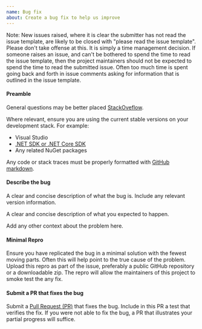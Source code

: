 ```yaml
---
name: Bug fix
about: Create a bug fix to help us improve
---
```


Note: New issues raised, where it is clear the submitter has not read the issue template, are likely to be closed with "please read the issue template". Please don't take offense at this. It is simply a time management decision. If someone raises an issue, and can't be bothered to spend the time to read the issue template, then the project maintainers should not be expected to spend the time to read the submitted issue. Often too much time is spent going back and forth in issue comments asking for information that is outlined in the issue template.


#### Preamble

General questions may be better placed [StackOveflow](https://stackoverflow.com/).

Where relevant, ensure you are using the current stable versions on your development stack. For example:

 * Visual Studio
 * [.NET SDK or .NET Core SDK](https://www.microsoft.com/net/download)
 * Any related NuGet packages

Any code or stack traces must be properly formatted with [GitHub markdown](https://guides.github.com/features/mastering-markdown/).


#### Describe the bug

A clear and concise description of what the bug is. Include any relevant version information.

A clear and concise description of what you expected to happen.

Add any other context about the problem here.


#### Minimal Repro

Ensure you have replicated the bug in a minimal solution with the fewest moving parts. Often this will help point to the true cause of the problem. Upload this repro as part of the issue, preferably a public GitHub repository or a downloadable zip. The repro will allow the maintainers of this project to smoke test the any fix.


#### Submit a PR that fixes the bug

Submit a [Pull Request (PR)](https://help.github.com/articles/about-pull-requests/) that fixes the bug. Include in this PR a test that verifies the fix. If you were not able to fix the bug, a PR that illustrates your partial progress will suffice.
